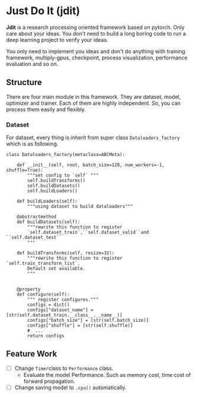 # Just Do It (jdit)
**Jdit** is a research processing oriented framework based on pytorch. Only care about your ideas. 
You don't need to build a long boring code to run a deep learning project to verify your ideas.

You only need to implement you ideas and 
don't do anything with training framework, multiply-gpus, checkpoint, process visualization, performance evaluation and so on.
## Structure
There are four main module in this framework. They are dataset, model, optimizer and trainer.
Each of them are highly independent. So, you can process them easily and flexibly.
###  Dataset
For dataset, every thing is inherit from super class `Dataloaders_factory`
which is as following.
```pythonstub
class Dataloaders_factory(metaclass=ABCMeta):

    def __init__(self, root, batch_size=128, num_workers=-1, shuffle=True):
        """set config to `self` """
        self.buildTransforms()
        self.buildDatasets()
        self.buildLoaders()

    def buildLoaders(self):
        """using dataset to build dataloaders"""

    @abstractmethod
    def buildDatasets(self):
        """rewrite this function to register 
        `self.dataset_train`,``self.dataset_valid``and ``self.dataset_test``
        """

    def buildTransforms(self, resize=32):
        """rewrite this function to register `self.train_transform_list`. 
        Default set available.
        """


    @property
    def configure(self):
        """ register configures."""
        configs = dict()
        configs["dataset_name"] = [str(self.dataset_train.__class__.__name__)]
        configs["batch_size"] = [str(self.batch_size)]
        configs["shuffle"] = [str(self.shuffle)]
        #  ...       
        return configs
```
## Feature Work
- [ ] Change `Timer`class to `Performance` class. 
    -   Evaluate the model Performance. Such as memory cost, time cost of forward propagation.
- [ ] Change saving model to `.cpu()` automatically.
